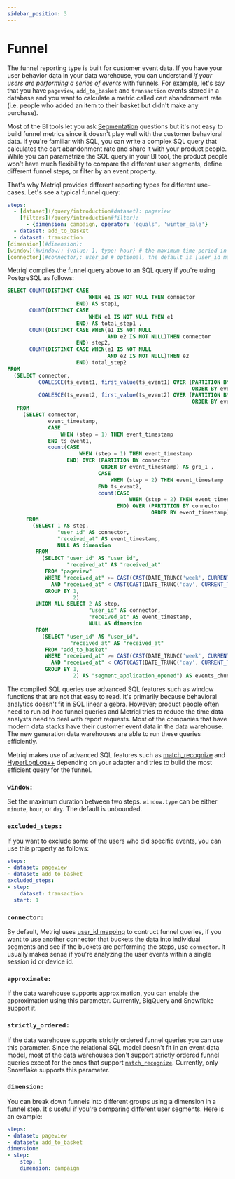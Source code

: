 ```yaml
---
sidebar_position: 3
---
```


# Funnel

The funnel reporting type is built for customer event data. If you have your user behavior data in your data warehouse, you can understand *if your users are performing a series of events* with funnels. For example, let's say that you have `pageview`, `add_to_basket` and `transaction` events stored in a database and you want to calculate a metric called cart abandonment rate (i.e. people who added an item to their basket but didn't make any purchase). 

Most of the BI tools let you ask [Segmentation](/query/segmentation) questions but it's not easy to build funnel metrics since it doesn't play well with the customer behavioral data. If you're familiar with SQL, you can write a complex SQL query that calculates the cart abandonment rate and share it with your product people. While you can parametrize the SQL query in your BI tool, the product people won't have much flexibility to compare the different user segments, define different funnel steps, or filter by an event property.

That's why Metriql provides different reporting types for different use-cases. Let's see a typical funnel query:

```yml
steps:
  - [dataset](/query/introduction#dataset): pageview
    [filters](/query/introduction#filter): 
      - {dimension: campaign, operator: 'equals', 'winter_sale'}
  - dataset: add_to_basket
  - dataset: transaction
[dimension](#dimension):
[window](#window): {value: 1, type: hour} # the maximum time period in between the events
[connector](#connector): user_id # optional, the default is [user_id mapping](/reference/mapping#user_id)
```

Metriql compiles the funnel query above to an SQL query if you're using PostgreSQL as follows:

<Collapsible header="Click to see SQL">

```sql 
SELECT COUNT(DISTINCT CASE
                          WHEN e1 IS NOT NULL THEN connector
                      END) AS step1,
       COUNT(DISTINCT CASE
                          WHEN e1 IS NOT NULL THEN e1
                      END) AS total_step1 ,
       COUNT(DISTINCT CASE WHEN(e1 IS NOT NULL
                                AND e2 IS NOT NULL)THEN connector
                      END) step2,
       COUNT(DISTINCT CASE WHEN(e1 IS NOT NULL
                                AND e2 IS NOT NULL)THEN e2
                      END) total_step2
FROM
  (SELECT connector,
          COALESCE(ts_event1, first_value(ts_event1) OVER (PARTITION BY connector, grp_1
                                                           ORDER BY event_timestamp)) AS e1,
          COALESCE(ts_event2, first_value(ts_event2) OVER (PARTITION BY connector, grp_2
                                                           ORDER BY event_timestamp)) AS e2
   FROM
     (SELECT connector,
             event_timestamp,
             CASE
                 WHEN (step = 1) THEN event_timestamp
             END ts_event1,
             count(CASE
                       WHEN (step = 1) THEN event_timestamp
                   END) OVER (PARTITION BY connector
                              ORDER BY event_timestamp) AS grp_1 ,
                             CASE
                                 WHEN (step = 2) THEN event_timestamp
                             END ts_event2,
                             count(CASE
                                       WHEN (step = 2) THEN event_timestamp
                                   END) OVER (PARTITION BY connector
                                              ORDER BY event_timestamp) AS grp_2
      FROM
        (SELECT 1 AS step,
                "user_id" AS connector,
                "received_at" AS event_timestamp,
                NULL AS dimension
         FROM
           (SELECT "user_id" AS "user_id",
                   "received_at" AS "received_at"
            FROM "pageview"
            WHERE "received_at" >= CAST(CAST(DATE_TRUNC('week', CURRENT_TIMESTAMP) AS DATE) + INTERVAL '-2 WEEK' AS TIMESTAMP)
              AND "received_at" < CAST(CAST(DATE_TRUNC('day', CURRENT_TIMESTAMP) AS DATE) + INTERVAL '1 DAY' AS TIMESTAMP)
            GROUP BY 1,
                     2) 
         UNION ALL SELECT 2 AS step,
                          "user_id" AS connector,
                          "received_at" AS event_timestamp,
                          NULL AS dimension
         FROM
           (SELECT "user_id" AS "user_id",
                    "received_at" AS "received_at"
            FROM "add_to_basket"
            WHERE "received_at" >= CAST(CAST(DATE_TRUNC('week', CURRENT_TIMESTAMP) AS DATE) + INTERVAL '-2 WEEK' AS TIMESTAMP)
              AND "received_at" < CAST(CAST(DATE_TRUNC('day', CURRENT_TIMESTAMP) AS DATE) + INTERVAL '1 DAY' AS TIMESTAMP)
            GROUP BY 1,
                     2) AS "segment_application_opened") AS events_chunk) AS events_agg) AS events_window
```

</Collapsible>

The compiled SQL queries use advanced SQL features such as window functions that are not that easy to read. It's primarily because behavioral analytics doesn't fit in SQL linear algebra. However; product people often need to run ad-hoc funnel queries and Metriql tries to reduce the time data analysts need to deal with report requests. Most of the companies that have modern data stacks have their customer event data in the data warehouse.  The new generation data warehouses are able to run these queries efficiently.

Metriql makes use of advanced SQL features such as [match_recognize](https://docs.snowflake.com/en/sql-reference/constructs/match_recognize.html) and [HyperLogLog++](https://cloud.google.com/bigquery/docs/reference/standard-sql/hll_functions) depending on your adapter and tries to build the most efficient query for the funnel.

### `window:`

Set the maximum duration between two steps. `window.type` can be either `minute`, `hour`, or `day`. The default is unbounded.

### `excluded_steps:`

If you want to exclude some of the users who did specific events, you can use this property as follows:

```yml
steps:
- dataset: pageview
- dataset: add_to_basket
excluded_steps:
- step:
    dataset: transaction
  start: 1
```

### `connector:`

By default, Metriql uses [user_id mapping](/reference/mapping#user_id) to contruct funnel queries, if you want to use another connector that buckets the data into individual segments and see if the buckets are performing the steps, use `connector`. It usually makes sense if you're analyzing the user events within a single session id or device id.

### `approximate:`

If the data warehouse supports approximation, you can enable the approximation using this parameter. Currently, BigQuery and Snowflake support it.

### `strictly_ordered:`

If the data warehouse supports strictly ordered funnel queries you can use this parameter. Since the relational SQL model doesn't fit in an event data model, most of the data warehouses don't support strictly ordered funnel queries except for the ones that support [`match_recognize`](https://docs.snowflake.com/en/sql-reference/constructs/match_recognize.html). Currently, only Snowflake supports this parameter.

### `dimension:`

You can break down funnels into different groups using a dimension in a funnel step. It's useful if you're comparing different user segments. Here is an example:

```yml
steps:
- dataset: pageview
- dataset: add_to_basket
dimension:
- step:
    step: 1
    dimension: campaign
```

